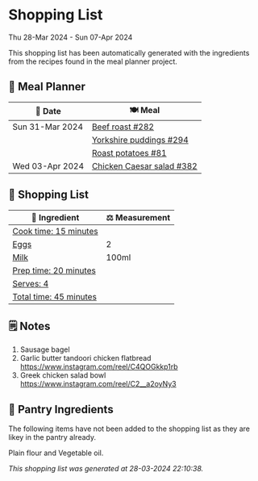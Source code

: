# Shopping List

Thu 28-Mar 2024 - Sun 07-Apr 2024

This shopping list has been automatically generated with the ingredients from the recipes found in the meal planner project.

## 📅 Meal Planner

|📅 Date| 🍽️ Meal|
|----|----|
|Sun 31-Mar 2024|[Beef roast #282](https://github.com/jcallaghan/The-Cookbook/issues/282)|
||[Yorkshire puddings #294](https://github.com/jcallaghan/The-Cookbook/issues/294)|
||[Roast potatoes  #81](https://github.com/jcallaghan/The-Cookbook/issues/81)|
|Wed 03-Apr 2024|[Chicken Caesar salad #382](https://github.com/jcallaghan/The-Cookbook/issues/382)|

## 🛒 Shopping List

| 🍌 Ingredient| ⚖️ Measurement|
|----------|-----------|
|[Cook time: 15 minutes](https://www.sainsburys.co.uk/gol-ui/SearchResults/Cook%20time:%2015%20minutes)||
|[Eggs](https://www.sainsburys.co.uk/gol-ui/SearchResults/Eggs)|2|
|[Milk](https://www.sainsburys.co.uk/gol-ui/SearchResults/Milk)|100ml|
|[Prep time: 20 minutes](https://www.sainsburys.co.uk/gol-ui/SearchResults/Prep%20time:%2020%20minutes)||
|[Serves: 4](https://www.sainsburys.co.uk/gol-ui/SearchResults/Serves:%204)||
|[Total time:  45 minutes](https://www.sainsburys.co.uk/gol-ui/SearchResults/Total%20time:%20%2045%20minutes)||

## 🗒️ Notes

1. Sausage bagel
1. Garlic butter tandoori chicken flatbread https://www.instagram.com/reel/C4QOGkkp1rb
1. Greek chicken salad bowl https://www.instagram.com/reel/C2__a2oyNy3

## 🏪 Pantry Ingredients

The following items have not been added to the shopping list as they are likey in the pantry already.

Plain flour and Vegetable oil.


_This shopping list was generated at 28-03-2024 22:10:38._